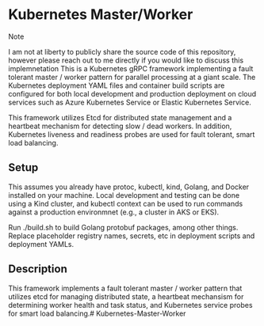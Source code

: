 # Kubernetes Master/Worker
> [!NOTE]
> I am not at liberty to publicly share the source code of this repository, however please reach out to me directly if you would like to discuss this implemnetation
This is a Kubernetes gRPC framework implementing a fault tolerant master / worker pattern for parallel processing at a giant scale. The Kubernetes deployment YAML files and container build scripts are configured for both local development and production deployment on cloud services such as Azure Kubernetes Service or Elastic Kubernetes Service.

This framework utilizes Etcd for distributed state management and a heartbeat mechanism for detecting slow / dead workers. In addition, Kubernetes liveness and readiness probes are used for fault tolerant, smart load balancing.


## Setup
This assumes you already have protoc, kubectl, kind, Golang, and Docker installed on your machine. Local development and testing can be done using a Kind cluster, and kubectl context can be used to run commands against a production environmnet (e.g., a cluster in AKS or EKS).

Run ./build.sh to build Golang protobuf packages, among other things. Replace placeholder registry names, secrets, etc in deployment scripts and deployment YAMLs.

## Description
This framework implements a fault tolerant master / worker pattern that utilizes etcd for managing distributed state, a heartbeat mechansism for determining worker health and task status, and Kubernetes service probes for smart load balancing.# Kubernetes-Master-Worker
